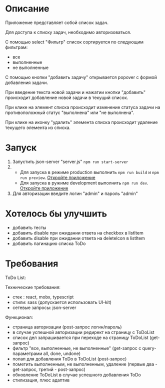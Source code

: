 # Описание
Приложение представляет собой список задач.

Для доступа к списку задач, необходимо авторизоваться.

С помощью select "Фильтр" список сортируется по следующим фильтрам:
- все
- выполненные
- не выполненные

С помощью кнопки "добавить задачу" открывается popover с формой добавления задачи.

При введение текста новой задачи и нажатии кнопки "добавить"
происходит добавление новой задачи в текущий список.

При клике на элемент списка происходит изменение статуса задачи
на противоположный статус "выполнена" или "не выполнена".

При клике на иконку "удалить" элемента списка происходит удаление текущего элемента из списка.


# Запуск
1. Запустить json-server "server.js" `npm run start-server`
2.  - Для запуска в режиме production выполнить `npm run build` и `npm run preview`. [Откройте приложение](http://localhost:4173/)
    - Для запуска в ружиме development выполнить `npm run dev`. [Откройте приложение](http://localhost:5173/)
3. Для авторизации введите логин "admin" и пароль "admin"

# Хотелось бы улучшить
 - добавить тесты
 - добавить disable при ожидании ответа на checkbox в listItem
 - добавить disable при ожидании ответа на deleteIcon в listItem
 - добавить пагинацию списка ToDo

# Требования
ToDo List:

Технические требования:
 - стек : react, mobx, typescript
 - стили: sass (допускается использовать UI-kit)
 - сетевые запросы: json-server

Функционал:
 - страница авторизации (post-запрос логин/пароль)
 - в случае успешной авторизации редирект на страницу с ToDoList
 - список дел запрашивается при переходе на страницу ToDoList (get-запрос)
 - фильтр "все, выполненные, не выполненные" (get-запрос с query-параметрами all, done, undone)
 - попап для добавления ToDo в ToDoList (post-запрос)
 - пометить выполненным, не выполненным, удаление (первые два - get-запрос, третий - post-запрос)
 - обновление ToDoList в случае успешного добавления ToDo
 - стилизация, плюс адаптив